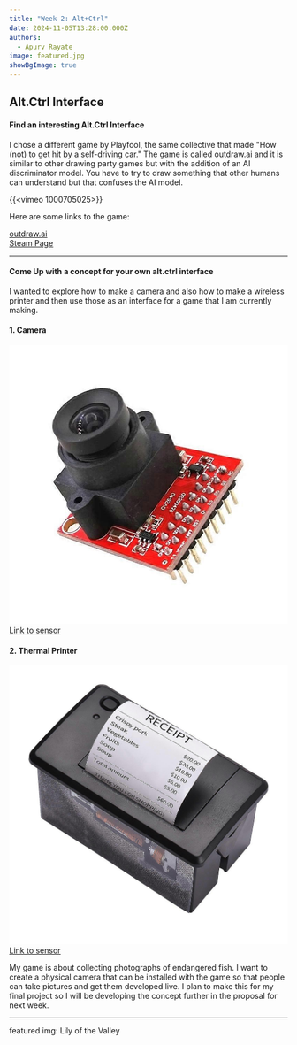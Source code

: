 ```yaml
---
title: "Week 2: Alt+Ctrl"
date: 2024-11-05T13:28:00.000Z
authors:
  - Apurv Rayate
image: featured.jpg
showBgImage: true
---
```

## Alt.Ctrl Interface

#### Find an interesting Alt.Ctrl Interface

I chose a different game by Playfool, the same collective that made "How (not) to get hit by a self-driving car." The game is called outdraw.ai and it is similar to other drawing party games but with the addition of an AI discriminator model. You have to try to draw something that other humans can understand but that confuses the AI model.

{{<vimeo 1000705025>}}

Here are some links to the game:

<u>[outdraw.ai](https://outdraw.ai/)</u>  
<u>[Steam Page](https://store.steampowered.com/app/3104020/outdrawAI/)</u>

---

#### Come Up with a concept for your own alt.ctrl interface 

I wanted to explore how to make a camera and also how to make a wireless printer and then use those as an interface for a game that I am currently making. 

#### 1. Camera
![camera](1679435342_max.jpg)  
<u>[Link to sensor](https://www.fruugo.fi/uusi-ammattimainen-ov2640-kameramoduuli-stm32f4-ohjaimella-jpeg-pakkaus/p-260153128-568295112?language=fi&ac=croud&asc=pmax&gad_source=1&gclid=Cj0KCQiA57G5BhDUARIsACgCYnzTrxaVkEYbFcmW0l0V2Ea5hlNr35Z8nVQql2ydl91D_270_XJLkngaAoypEALw_wcB)</u>

#### 2. Thermal Printer
![printer](1588513186_max.jpg)
<u>[Link to sensor](https://www.fruugo.fi/embedded-thermal-receipt-printer-58mm-mini-printing-module-with-usbrs232ttl/p-309155093-692063927?language=en&ac=croud&asc=pmax&gad_source=1&gclid=Cj0KCQiA57G5BhDUARIsACgCYnyFKf7Zlb8jpu7FiAp58fMqoViC0jzRuaT_h1KCtwK9iV-d9VgwlLcaAmVoEALw_wcB)</u>  

My game is about collecting photographs of endangered fish. I want to create a physical camera that can be installed with the game so that people can take pictures and get them developed live. I plan to make this for my final project so I will be developing the concept further in the proposal for next week.

---

featured img: Lily of the Valley
